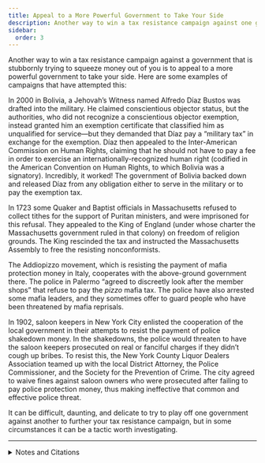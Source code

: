 ```yaml
---
title: Appeal to a More Powerful Government to Take Your Side
description: Another way to win a tax resistance campaign against one government is to appeal to a more powerful one to take your side.
sidebar:
  order: 3
---
```

Another way to win a tax resistance campaign against a government that is stubbornly trying to squeeze money out of you is to appeal to a more powerful government to take your side.
Here are some examples of campaigns that have attempted this:

In 2000 in Bolivia, a Jehovah’s Witness named Alfredo Díaz Bustos was drafted into the military.
He claimed conscientious objector status, but the authorities, who did not recognize a conscientious objector exemption, instead granted him an exemption certificate that classified him as unqualified for service—but they demanded that Díaz pay a “military tax” in exchange for the exemption.
Díaz then appealed to the Inter-American Commission on Human Rights, claiming that he should not have to pay a fee in order to exercise an internationally-recognized human right (codified in the American Convention on Human Rights, to which Bolivia was a signatory).
Incredibly, it worked! The government of Bolivia backed down and released Díaz from any obligation either to serve in the military or to pay the exemption tax.

In 1723 some Quaker and Baptist officials in Massachusetts refused to collect tithes for the support of Puritan ministers, and were imprisoned for this refusal.
They appealed to the King of England (under whose charter the Massachusetts government ruled in that colony) on freedom of religion grounds.
The King rescinded the tax and instructed the Massachusetts Assembly to free the resisting nonconformists.

The Addiopizzo movement, which is resisting the payment of mafia protection money in Italy, cooperates with the above-ground government there.
The police in Palermo “agreed to discreetly look after the member shops” that refuse to pay the <i>pizzo</i> mafia tax.
The police have also arrested some mafia leaders, and they sometimes offer to guard people who have been threatened by mafia reprisals.

In 1902, saloon keepers in New York City enlisted the cooperation of the local government in their attempts to resist the payment of police shakedown money.
In the shakedowns, the police would threaten to have the saloon keepers prosecuted on real or fanciful charges if they didn’t cough up bribes.
To resist this, the New York County Liquor Dealers Association teamed up with the local District Attorney, the Police Commissioner, and the Society for the Prevention of Crime.
The city agreed to waive fines against saloon owners who were prosecuted after failing to pay police protection money, thus making ineffective that common and effective police threat.

It can be difficult, daunting, and delicate to try to play off one government against another to further your tax resistance campaign, but in some circumstances it can be a tactic worth investigating.

<hr />

<details>
<summary>Notes and Citations</summary>

* Alfredo Díaz <i>Bustos v. Bolivia</i>, Case 14/04, Report No. 97/05, Inter-American Commission on Human Rights, (2005)
* Backus, Isaac <i>A History of New-England with Particular Reference to the Denomination of Christians called Baptists</i>, 2nd ed. (1871) p. 534
* American Consul, Naples “Sicilian Mafia Reeling from Police and Business Actions” 6 December 2007 (cable “07Naples129” released in the WikiLeaks dump)
* “To End Police Blackmail” <i>New York Times</i> 8 March 1902

</details>
